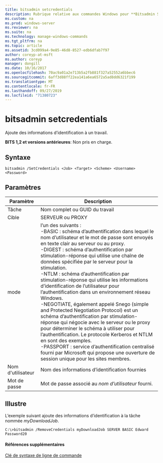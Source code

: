 ```yaml
---
title: bitsadmin setcredentials
description: Rubrique relative aux commandes Windows pour **Bitsadmin SetCredentials** -ajoute des informations d’identification à un travail.
ms.custom: na
ms.prod: windows-server
ms.reviewer: na
ms.suite: na
ms.technology: manage-windows-commands
ms.tgt_pltfrm: na
ms.topic: article
ms.assetid: 3cd099a4-9e85-46d8-8527-edb6dfab7f97
author: coreyp-at-msft
ms.author: coreyp
manager: dongill
ms.date: 10/16/2017
ms.openlocfilehash: 70ac9a01a2e713b5a2fb881f327a52552a6bbec6
ms.sourcegitcommit: 6aff3d88ff22ea141a6ea6572a5ad8dd6321f199
ms.translationtype: MT
ms.contentlocale: fr-FR
ms.lasthandoff: 09/27/2019
ms.locfileid: "71380723"
---
```

# <a name="bitsadmin-setcredentials"></a>bitsadmin setcredentials

Ajoute des informations d’identification à un travail.

**BITS 1,2 et versions antérieures**: Non pris en charge.

## <a name="syntax"></a>Syntaxe

```
bitsadmin /SetCredentials <Job> <Target> <Scheme> <Username> <Password>
```

## <a name="parameters"></a>Paramètres

|Paramètre|Description|
|---------|-----------|
|Tâche|Nom complet ou GUID du travail|
|Cible|SERVEUR ou PROXY|
|mode|l’un des suivants :</br>-BASIC : schéma d’authentification dans lequel le nom d’utilisateur et le mot de passe sont envoyés en texte clair au serveur ou au proxy.</br>-DIGEST : schéma d’authentification par stimulation-réponse qui utilise une chaîne de données spécifiée par le serveur pour la stimulation.</br>-NTLM : schéma d’authentification par stimulation-réponse qui utilise les informations d’identification de l’utilisateur pour l’authentification dans un environnement réseau Windows.</br>-NEGOTIATE, également appelé Snego (simple and Protected Negotiation Protocol) est un schéma d’authentification par stimulation-réponse qui négocie avec le serveur ou le proxy pour déterminer le schéma à utiliser pour l’authentification. Le protocole Kerberos et NTLM en sont des exemples.</br>-PASSPORT : service d’authentification centralisé fourni par Microsoft qui propose une ouverture de session unique pour les sites membres.|
|Nom d'utilisateur|Nom des informations d’identification fournies|
|Mot de passe|Mot de passe associé au *nom d’utilisateur* fourni.|

## <a name="BKMK_examples"></a>Illustre

L’exemple suivant ajoute des informations d’identification à la tâche nommée *myDownloadJob*.
```
C:\>bitsadmin /RemoveCredentials myDownloadJob SERVER BASIC Edward Password20
```

#### <a name="additional-references"></a>Références supplémentaires

[Clé de syntaxe de ligne de commande](command-line-syntax-key.md)